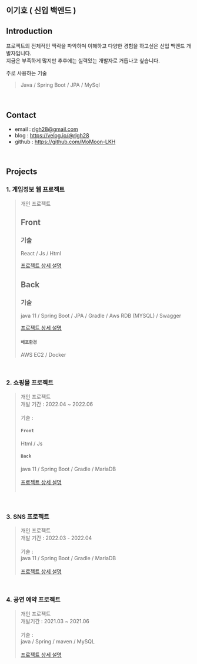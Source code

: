 ## 이기호 ( 신입 백엔드 )

## Introduction
프로젝트의 전체적인 맥락을 파악하며 이해하고 다양한 경험을 하고싶은 신입 백엔드 개발자입니다. <br>
지금은 부족하게 많지만 추후에는 실력있는 개발자로 거듭나고 싶습니다.

주로 사용하는 기술
> Java / Spring Boot / JPA / MySql

<br>

## Contact
- email : rlgh28@gmail.com
- blog : https://velog.io/@rlgh28
- github : https://github.com/MoMoon-LKH

<br>

## Projects
### 1. 게임정보 웹 프로젝트
> 개인 프로젝트 <br>
> ## Front
> ### 기술 
> React / Js / Html <br>
> 
> [프로젝트 상세 설명](https://github.com/MoMoon-LKH/gameInfoVer2Front) <br>
> 
> ## Back
> ### 기술
> java 11 / Spring Boot / JPA / Gradle / Aws RDB (MYSQL) / Swagger <br>
> 
> [프로젝트 상세 설명](https://github.com/MoMoon-LKH/GameInfo_Ver2)<br>
> 
> #### `배포환경`
> AWS EC2 / Docker <br>
<br>

### 2. 쇼핑몰 프로젝트
> 개인 프로젝트 <br>
> 개발 기간 : 2022.04 ~ 2022.06<br>
> <br>
> 기술 : <br>
> #### `Front`
> Html / Js
> #### `Back`
> java 11 / Spring Boot / Gradle / MariaDB <br>
> <br>
> [프로젝트 상세 설명](https://github.com/MoMoon-LKH/ShoppingMall) <br>
> <br>


<br> 


### 3. SNS 프로젝트
> 개인 프로젝트 <br>
> 개발 기간 : 2022.03 - 2022.04 <br>
> <br>
> 기술 : <br>
> java 11 / Spring Boot / Gradle / MariaDB <br>
> <br>
> [프로젝트 상세 설명](https://github.com/MoMoon-LKH/sns) <br>

<br>

### 4. 공연 예약 프로젝트
> 개인 프로젝트 <br>
> 개발기간 : 2021.03 ~ 2021.06 <br>
> <br>
> 기술 : <br>
> java / Spring / maven / MySQL <br>
> <br> 
> [프로젝트 상세 설명](https://github.com/MoMoon-LKH/WebStudy/tree/master/26(project)/reservation)

<br>




